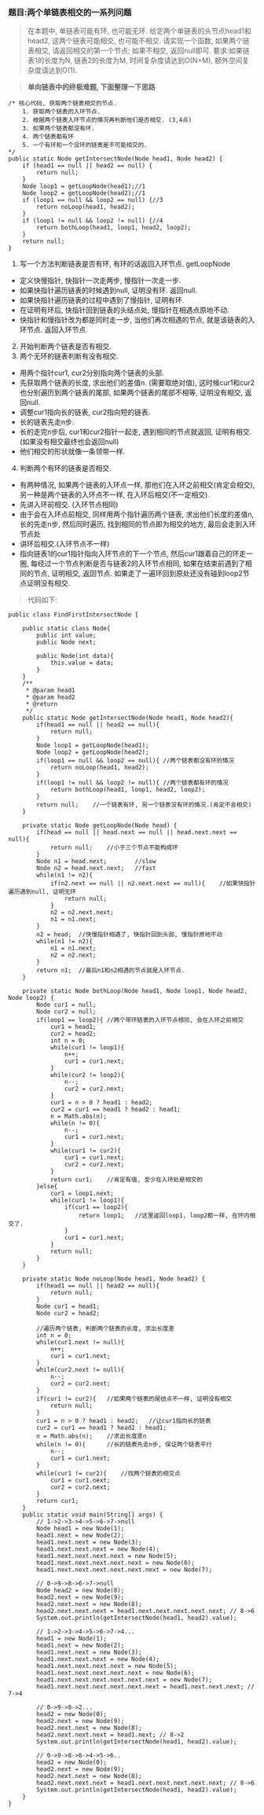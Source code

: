 ### 题目:两个单链表相交的一系列问题
> 在本题中, 单链表可能有环, 也可能无环. 给定两个单链表的头节点head1和head2, 这两个链表可能相交, 也可能不相交. 请实现一个函数, 如果两个链表相交, 请返回相交的第一个节点; 如果不相交, 返回null即可. 要求:如果链表1的长度为N, 链表2的长度为M, 时间复杂度请达到O(N+M), 额外空间复杂度请达到O(1).

> **单向链表中的终极难题, 下面整理一下思路**

```
/* 核心代码, 获取两个链表相交的节点. 
    1. 获取两个链表的入环节点.
    2. 根据两个链表入环节点的情况再判断他们是否相交. (3,4点)
    3. 如果两个链表都没有环.
    4. 两个链表都有环
    5. 一个有环和一个没环的链表是不可能相交的.
*/
public static Node getIntersectNode(Node head1, Node head2) {
	if (head1 == null || head2 == null) {  
		return null;
	}
	Node loop1 = getLoopNode(head1);//1
	Node loop2 = getLoopNode(head2);//1
	if (loop1 == null && loop2 == null) {//3
		return noLoop(head1, head2);
	}
	if (loop1 != null && loop2 != null) {//4
		return bothLoop(head1, loop1, head2, loop2);
	}
	return null;
}
```

1. 写一个方法判断链表是否有环, 有环的话返回入环节点. getLoopNode
-  定义快慢指针, 快指针一次走两步, 慢指针一次走一步.
-  如果快指针遍历链表的时候遇到null, 证明没有环. 返回null.
-  如果快指针遍历链表的过程中遇到了慢指针, 证明有环. 
-  在证明有环后, 快指针回到链表的头结点处, 慢指针在相遇点原地不动. 
-  快指针和慢指针改为都是同时走一步, 当他们再次相遇的节点, 就是该链表的入环节点. 返回入环节点.

2. 开始判断两个链表是否有相交. 
3. 两个无环的链表判断有没有相交.
- 用两个指针cur1, cur2分别指向两个链表的头部. 
- 先获取两个链表的长度, 求出他们的差值n. (需要取绝对值), 这时候cur1和cur2也分别遍历到两个链表的尾部, 如果两个链表的尾部不相等, 证明没有相交, 返回null.
- 调整cur1指向长的链表, cur2指向短的链表. 
- 长的链表先走n步. 
- 长的走完n步后, cur1和cur2指针一起走, 遇到相同的节点就返回, 证明有相交. (如果没有相交最终也会返回null)
- 他们相交的形状就像一条领带一样.

4. 判断两个有环的链表是否相交. 
- 有两种情况, 如果两个链表的入环点一样, 那他们在入环之前相交(肯定会相交), 另一种是两个链表的入环点不一样, 在入环后相交(不一定相交).
- 先讲入环前相交. (入环节点相同)
- 由于会在入环点前相交, 同样用两个指针遍历两个链表, 求出他们长度的差值n, 长的先走n步, 然后同时遍历, 找到相同的节点即为相交的地方, 最后会走到入环节点处
- 讲环后相交.(入环节点不一样)
- 指向链表1的cur1指针指向入环节点的下一个节点, 然后cur1跟着自己的环走一圈, 每经过一个节点判断是否与链表2的入环节点相同, 如果在结束前遇到了相同的节点, 证明相交, 返回节点. 如果走了一遍环回到原处还没有碰到loop2节点证明没有相交.


> 代码如下:

```
public class FindFirstIntersectNode {

    public static class Node{
        public int value;
        public Node next;

        public Node(int data){
            this.value = data;
        }
    }
    /**
     * @param head1
     * @param head2
     * @return
     */
    public static Node getIntersectNode(Node head1, Node head2){
        if(head1 == null || head2 == null){
            return null;
        }
        Node loop1 = getLoopNode(head1);
        Node loop2 = getLoopNode(head2);
        if(loop1 == null && loop2 == null){ //两个链表都没有环的情况
            return noLoop(head1, head2);
        }
        if(loop1 != null && loop2 != null){ //两个链表都有环的情况
            return bothLoop(head1, loop1, head2, loop2);
        }
        return null;    //一个链表有环, 另一个链表没有环的情况.(肯定不会相交)
    }

    private static Node getLoopNode(Node head) {
        if(head == null || head.next == null || head.next.next == null){
            return null;    //小于三个节点不能构成环
        }
        Node n1 = head.next;        //slow
        Node n2 = head.next.next;   //fast
        while(n1 != n2){
            if(n2.next == null || n2.next.next == null){    //如果快指针遍历遇到null, 证明无环
                return null;
            }
            n2 = n2.next.next;
            n1 = n1.next;
        }
        n2 = head;  //快慢指针相遇了, 快指针回到头部, 慢指针原地不动
        while(n1 != n2){
            n1 = n1.next;
            n2 = n2.next;
        }
        return n1;  //最后n1和n2相遇的节点就是入环节点.
    }

    private static Node bothLoop(Node head1, Node loop1, Node head2, Node loop2) {
        Node cur1 = null;
        Node cur2 = null;
        if(loop1 == loop2){ //两个带环链表的入环节点相同, 会在入环之前相交
            cur1 = head1;
            cur2 = head2;
            int n = 0;
            while(cur1 != loop1){
                n++;
                cur1 = cur1.next;
            }
            while(cur2 != loop2){
                n--;
                cur2 = cur2.next;
            }
            cur1 = n > 0 ? head1 : head2;
            cur2 = cur1 == head1 ? head2 : head1;
            n = Math.abs(n);
            while(n != 0){
                n--;
                cur1 = cur1.next;
            }
            while(cur1 != cur2){
                cur1 = cur1.next;
                cur2 = cur2.next;
            }
            return cur1;    //肯定有值, 至少在入环处是相交的
        }else{
            cur1 = loop1.next;
            while(cur1 != loop1){
                if(cur1 == loop2){
                    return loop1;   //这里返回loop1, loop2都一样, 在环内相交了.
                }
                cur1 = cur1.next;
            }
            return null;
        }
    }

    private static Node noLoop(Node head1, Node head2) {
        if(head1 == null || head2 == null){
            return null;
        }
        Node cur1 = head1;
        Node cur2 = head2;

        //遍历两个链表, 判断两个链表的长度, 求出长度差
        int n = 0;
        while(cur1.next != null){
            n++;
            cur1 = cur1.next;
        }
        while(cur2.next != null){
            n--;
            cur2 = cur2.next;
        }
        if(cur1 != cur2){   //如果两个链表的尾结点不一样, 证明没有相交
            return null;
        }
        cur1 = n > 0 ? head1 : head2;   //让cur1指向长的链表
        cur2 = cur1 == head1 ? head2 : head1;
        n = Math.abs(n);    //求出长度差n
        while(n != 0){      //长的链表先走n步, 保证两个链表平行
            n--;
            cur1 = cur1.next;
        }
        while(cur1 != cur2){    //找两个链表的相交点
            cur1 = cur1.next;
            cur2 = cur2.next;
        }
        return cur1;
    }
    public static void main(String[] args) {
        // 1->2->3->4->5->6->7->null
        Node head1 = new Node(1);
        head1.next = new Node(2);
        head1.next.next = new Node(3);
        head1.next.next.next = new Node(4);
        head1.next.next.next.next = new Node(5);
        head1.next.next.next.next.next = new Node(6);
        head1.next.next.next.next.next.next = new Node(7);

        // 0->9->8->6->7->null
        Node head2 = new Node(0);
        head2.next = new Node(9);
        head2.next.next = new Node(8);
        head2.next.next.next = head1.next.next.next.next.next; // 8->6
        System.out.println(getIntersectNode(head1, head2).value);

        // 1->2->3->4->5->6->7->4...
        head1 = new Node(1);
        head1.next = new Node(2);
        head1.next.next = new Node(3);
        head1.next.next.next = new Node(4);
        head1.next.next.next.next = new Node(5);
        head1.next.next.next.next.next = new Node(6);
        head1.next.next.next.next.next.next = new Node(7);
        head1.next.next.next.next.next.next = head1.next.next.next; // 7->4

        // 0->9->8->2...
        head2 = new Node(0);
        head2.next = new Node(9);
        head2.next.next = new Node(8);
        head2.next.next.next = head1.next; // 8->2
        System.out.println(getIntersectNode(head1, head2).value);

        // 0->9->8->6->4->5->6..
        head2 = new Node(0);
        head2.next = new Node(9);
        head2.next.next = new Node(8);
        head2.next.next.next = head1.next.next.next.next.next; // 8->6
        System.out.println(getIntersectNode(head1, head2).value);
    }
}
```